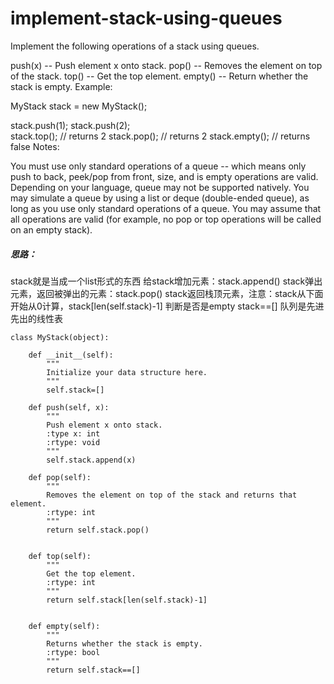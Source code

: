 # implement-stack-using-queues
Implement the following operations of a stack using queues.

push(x) -- Push element x onto stack.
pop() -- Removes the element on top of the stack.
top() -- Get the top element.
empty() -- Return whether the stack is empty.
Example:

MyStack stack = new MyStack();

stack.push(1);
stack.push(2);  
stack.top();   // returns 2
stack.pop();   // returns 2
stack.empty(); // returns false
Notes:

You must use only standard operations of a queue -- which means only push to back, peek/pop from front, size, and is empty operations are valid.
Depending on your language, queue may not be supported natively. You may simulate a queue by using a list or deque (double-ended queue), as long as you use only standard operations of a queue.
You may assume that all operations are valid (for example, no pop or top operations will be called on an empty stack).
##### 思路：
stack就是当成一个list形式的东西
给stack增加元素：stack.append() 
stack弹出元素，返回被弹出的元素：stack.pop()
stack返回栈顶元素，注意：stack从下面开始从0计算，stack[len(self.stack)-1]
判断是否是empty stack==[]
队列是先进先出的线性表
```
class MyStack(object):

    def __init__(self):
        """
        Initialize your data structure here.
        """
        self.stack=[]    

    def push(self, x):
        """
        Push element x onto stack.
        :type x: int
        :rtype: void
        """
        self.stack.append(x)    

    def pop(self):
        """
        Removes the element on top of the stack and returns that element.
        :rtype: int
        """
        return self.stack.pop()
        

    def top(self):
        """
        Get the top element.
        :rtype: int
        """
        return self.stack[len(self.stack)-1]
        

    def empty(self):
        """
        Returns whether the stack is empty.
        :rtype: bool
        """
        return self.stack==[]

```
